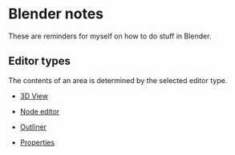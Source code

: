 # Blender notes

These are reminders for myself on how to do stuff in Blender.


## Editor types

The contents of an area is determined by the selected editor type.

- [3D View](./3D_view/)

- [Node editor](./Node_editor/)

- [Outliner](./Outliner/)

- [Properties](./Properties/)
